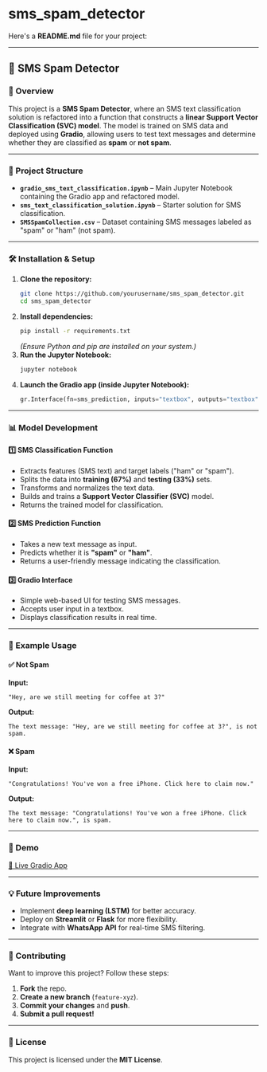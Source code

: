 # sms_spam_detector
Here's a **README.md** file for your project:  

---

## 📱 SMS Spam Detector  

### 🚀 Overview  
This project is a **SMS Spam Detector**, where an SMS text classification solution is refactored into a function that constructs a **linear Support Vector Classification (SVC) model**. The model is trained on SMS data and deployed using **Gradio**, allowing users to test text messages and determine whether they are classified as **spam** or **not spam**.  

---

### 📂 Project Structure  
- **`gradio_sms_text_classification.ipynb`** – Main Jupyter Notebook containing the Gradio app and refactored model.  
- **`sms_text_classification_solution.ipynb`** – Starter solution for SMS classification.  
- **`SMSSpamCollection.csv`** – Dataset containing SMS messages labeled as "spam" or "ham" (not spam).  

---

### 🛠️ Installation & Setup  
1. **Clone the repository:**  
   ```bash
   git clone https://github.com/yourusername/sms_spam_detector.git
   cd sms_spam_detector
   ```
2. **Install dependencies:**  
   ```bash
   pip install -r requirements.txt
   ```
   *(Ensure Python and pip are installed on your system.)*  
3. **Run the Jupyter Notebook:**  
   ```bash
   jupyter notebook
   ```
4. **Launch the Gradio app (inside Jupyter Notebook):**  
   ```python
   gr.Interface(fn=sms_prediction, inputs="textbox", outputs="textbox").launch()
   ```

---

### 📊 Model Development  

#### 1️⃣ **SMS Classification Function**  
- Extracts features (SMS text) and target labels ("ham" or "spam").  
- Splits the data into **training (67%)** and **testing (33%)** sets.  
- Transforms and normalizes the text data.  
- Builds and trains a **Support Vector Classifier (SVC)** model.  
- Returns the trained model for classification.  

#### 2️⃣ **SMS Prediction Function**  
- Takes a new text message as input.  
- Predicts whether it is **"spam"** or **"ham"**.  
- Returns a user-friendly message indicating the classification.  

#### 3️⃣ **Gradio Interface**  
- Simple web-based UI for testing SMS messages.  
- Accepts user input in a textbox.  
- Displays classification results in real time.  

---

### 🎯 Example Usage  
#### ✅ Not Spam  
**Input:**  
```  
"Hey, are we still meeting for coffee at 3?"  
```  
**Output:**  
```  
The text message: "Hey, are we still meeting for coffee at 3?", is not spam.  
```  

#### ❌ Spam  
**Input:**  
```  
"Congratulations! You've won a free iPhone. Click here to claim now."  
```  
**Output:**  
```  
The text message: "Congratulations! You've won a free iPhone. Click here to claim now.", is spam.  
```  

---

### 🎥 Demo  
[🔗 Live Gradio App](https://ea2df1f0ee507fde38.gradio.live/)

---

### 💡 Future Improvements  
- Implement **deep learning (LSTM)** for better accuracy.  
- Deploy on **Streamlit** or **Flask** for more flexibility.  
- Integrate with **WhatsApp API** for real-time SMS filtering.  

---

### 🤝 Contributing  
Want to improve this project? Follow these steps:  
1. **Fork** the repo.  
2. **Create a new branch** (`feature-xyz`).  
3. **Commit your changes** and **push**.  
4. **Submit a pull request!**  

---

### 📝 License  
This project is licensed under the **MIT License**.  
